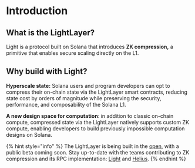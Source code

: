 # Introduction

## What is the LightLayer? <a href="#what-is-light" id="what-is-light"></a>

Light is a protocol built on Solana that introduces **ZK compression,** a primitive that enables secure scaling directly on the L1.

## **Why build with Light?**

**Hyperscale state:** Solana users and program developers can opt to compress their on-chain state via the LightLayer smart contracts, reducing state cost by orders of magnitude while preserving the security, performance, and composability of the Solana L1.

**A new design space for computation**: in addition to classic on-chain compute, compressed state via the LightLayer natively supports custom ZK compute, enabling developers to build previously impossible computation designs on Solana.



{% hint style="info" %}
The LightLayer is being built in the [open](https://github.com/Lightprotocol/light-protocol), with a public beta coming soon. Stay up-to-date with the teams contributing to ZK compression and its RPC implementation: [Light](https://twitter.com/LightProtocol) and [Helius](https://twitter.com/heliuslabs).
{% endhint %}

